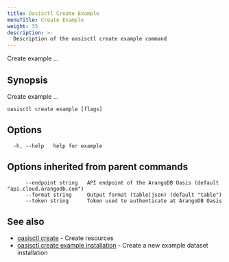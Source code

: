 ```yaml
---
title: Oasisctl Create Example
menuTitle: Create Example
weight: 35
description: >-
  Description of the oasisctl create example command
---
```

Create example ...

## Synopsis

Create example ...

```
oasisctl create example [flags]
```

## Options

```
  -h, --help   help for example
```

## Options inherited from parent commands

```
      --endpoint string   API endpoint of the ArangoDB Oasis (default "api.cloud.arangodb.com")
      --format string     Output format (table|json) (default "table")
      --token string      Token used to authenticate at ArangoDB Oasis
```

## See also

* [oasisctl create](_index.md)	 - Create resources
* [oasisctl create example installation](create-example-installation.md)	 - Create a new example dataset installation

